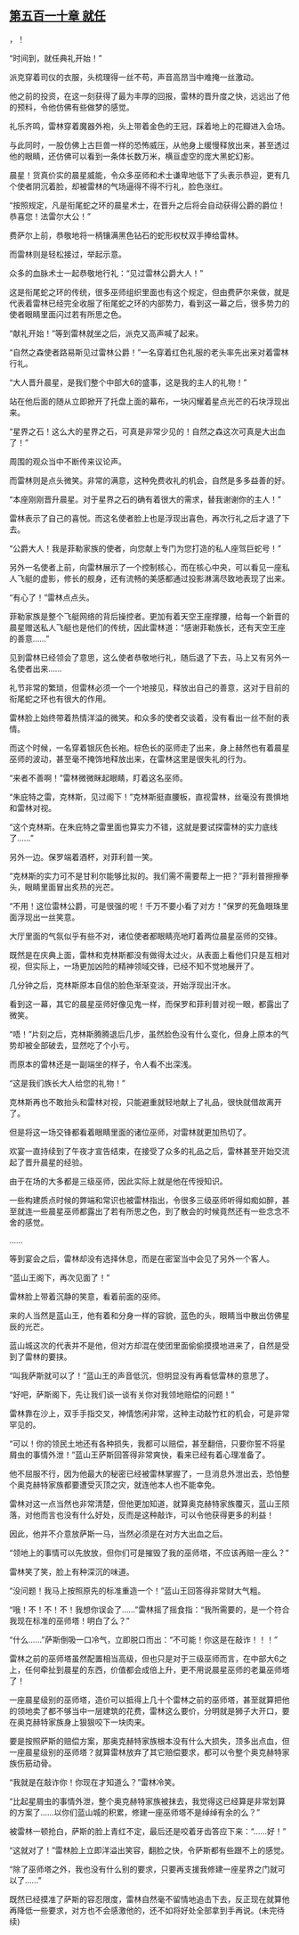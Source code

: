 ## [第五百一十章 就任](https://www.xxbiquge.com/11_11222/8940558.html)


  >

  ，！

  “时间到，就任典礼开始！”

  派克穿着司仪的衣服，头梳理得一丝不苟，声音高昂当中难掩一丝激动。

  他之前的投资，在这一刻获得了最为丰厚的回报，雷林的晋升度之快，远远出了他的预料，令他仿佛有些做梦的感觉。

  礼乐齐鸣，雷林穿着魔器外袍，头上带着金色的王冠，踩着地上的花瓣进入会场。

  与此同时，一股仿佛上古巨兽一样的恐怖威压，从他身上缓慢释放出来，甚至透过他的眼睛，还仿佛可以看到一条体长数万米，横亘虚空的庞大黑蛇幻影。

  晨星！货真价实的晨星威能，令众多巫师和术士谦卑地低下了头表示恭迎，更有几个使者阴沉着脸，却被雷林的气场逼得不得不行礼，脸色涨红。

  “按照规定，凡是衔尾蛇之环的晨星术士，在晋升之后将会自动获得公爵的爵位！恭喜您！法雷尔大公！”

  费萨尔上前，恭敬地将一柄镶满黑色钻石的蛇形权杖双手捧给雷林。

  而雷林则是轻松接过，举起示意。

  众多的血脉术士一起恭敬地行礼：“见过雷林公爵大人！”

  这是衔尾蛇之环的传统，很多巫师组织里面也有这个规定，但由费萨尔来做，就是代表着雷林已经完全收服了衔尾蛇之环的内部势力，看到这一幕之后，很多势力的使者眼睛里面闪过若有所思之色。

  “献礼开始！”等到雷林就坐之后，派克又高声喊了起来。

  “自然之森使者路易斯见过雷林公爵！”一名穿着红色礼服的老头率先出来对着雷林行礼。

  “大人晋升晨星，是我们整个中部大6的盛事，这是我的主人的礼物！”

  站在他后面的随从立即掀开了托盘上面的幕布，一块闪耀着星点光芒的石块浮现出来。

  “星界之石！这么大的星界之石，可真是非常少见的！自然之森这次可真是大出血了！”

  周围的观众当中不断传来议论声。

  而雷林则是点头微笑。非常的满意，这种免费收礼的机会，自然是多多益善的好。

  “本座刚刚晋升晨星。对于星界之石的确有着很大的需求，替我谢谢你的主人！”

  雷林表示了自己的喜悦。而这名使者脸上也是浮现出喜色，再次行礼之后才退了下去。

  “公爵大人！我是菲勒家族的使者，向您献上专门为您打造的私人座驾巨蛇号！”

  另外一名使者上前，向雷林展示了一个控制核心，而在核心中央，可以看见一座私人飞艇的虚影，修长的舰身，还有流畅的美感都通过投影淋漓尽致地表现了出来。

  “有心了！”雷林点点头。

  菲勒家族是整个飞艇网络的背后操控者。更加有着天空王座撑腰，给每一个新晋的晨星赠送私人飞艇也是他们的传统，因此雷林道：“感谢菲勒族长，还有天空王座的善意……”

  见到雷林已经领会了意思，这么使者恭敬地行礼，随后退了下去，马上又有另外一名使者出来……

  礼节非常的繁琐，但雷林必须一个一个地接见，释放出自己的善意，这对于目前的衔尾蛇之环也有很大的作用。

  雷林脸上始终带着热情洋溢的微笑。和众多的使者交谈着，没有看出一丝不耐的表情。

  而这个时候，一名穿着银灰色长袍。棕色长的巫师走了出来，身上赫然也有着晨星巫师的波动，甚至毫不掩饰地释放出来，在雷林这里是很失礼的行为。

  “来者不善啊！”雷林微微眯起眼睛，盯着这名巫师。

  “朱庇特之雷，克林斯，见过阁下！”克林斯挺直腰板，直视雷林，丝毫没有畏惧地和雷林对视。

  “这个克林斯。在朱庇特之雷里面也算实力不错，这就是要试探雷林的实力底线了……”

  另外一边。保罗端着酒杯，对菲利普一笑。

  “克林斯的实力可不是甘利尔能够比拟的。我们需不需要帮上一把？”菲利普擦擦拳头，眼睛里面冒出炙热的光芒。

  “不用！这位雷林公爵，可是很强的呢！千万不要小看了对方！”保罗的死鱼眼珠里面浮现出一丝笑意。

  大厅里面的气氛似乎有些不对，诸位使者都眼睛亮地盯着两位晨星巫师的交锋。

  既然是在庆典上面，雷林和克林斯都没有做得太过火，从表面上看他们只是互相对视，但实际上，一场更加凶险的精神领域交锋，已经不知不觉地展开了。

  几分钟之后，克林斯原本自信的脸色渐渐变淡，开始浮现出汗水。

  看到这一幕，其它的晨星巫师好像见鬼一样，而保罗和菲利普对视一眼，都露出了微笑。

  “唔！”片刻之后，克林斯腾腾退后几步，虽然脸色没有什么变化，但身上原本的气势却被全部破去，显然吃了个小亏。

  而原本的雷林还是一副端坐的样子，令人看不出深浅。

  “这是我们族长大人给您的礼物！”

  克林斯再也不敢抬头和雷林对视，只能避重就轻地献上了礼品，很快就借故离开了。

  但是将这一场交锋都看着眼睛里面的诸位巫师，对雷林就更加热切了。

  欢宴一直持续到了午夜才宣告结束，在接受了众多的礼品之后，雷林甚至开始交流起了晋升晨星的经验。

  由于在场的大多都是三级巫师，因此实际上就是他在传授知识。

  一些构建质点时候的弊端和常识也被雷林指出，令很多三级巫师听得如痴如醉，甚至就连一些晨星巫师都露出了若有所思之色，到了散会的时候竟然还有一些念念不舍的感觉。

  ……

  等到宴会之后，雷林却没有选择休息，而是在密室当中会见了另外一个客人。

  “蓝山王阁下，再次见面了！”

  雷林脸上带着沉静的笑意，看着前面的巫师。

  来的人当然是蓝山王，他有着和分身一样的容貌，蓝色的头，眼睛当中散出仿佛星辰的光芒。

  蓝山城这次的代表并不是他，但对方却混在使团里面偷偷摸摸地进来了，自然是受到了雷林的要挟。

  “叫我萨斯就可以了！”蓝山王的声音低沉，但明显没有再看低雷林的意思了。

  “好吧，萨斯阁下，先让我们谈一谈有关你对我领地赔偿的问题！”

  雷林靠在沙上，双手手指交叉，神情悠闲非常，这种主动敲竹杠的机会，可是非常罕见的。

  “可以！你的领民土地还有各种损失，我都可以赔偿，甚至翻倍，只要你誓不将星屑虫的事情外泄！”蓝山王萨斯回答得非常爽快，看来已经有着心理准备了。

  他不屈服不行，因为他最大的秘密已经被雷林掌握了，一旦消息外泄出去，恐怕整个奥克赫特家族都要遭受灭顶之灾，就连他本人也不能幸免。

  雷林对这一点当然也非常清楚，但他更加知道，就算奥克赫特家族覆灭，蓝山王陨落，对他而言也没有什么好处，反而是这种敲诈，可以令他获得更多的利益！

  因此，他并不介意放萨斯一马，当然必须是在对方大出血之后。

  “领地上的事情可以先放放，但你们可是摧毁了我的巫师塔，不应该再赔一座么？”

  雷林笑了笑，脸上有种深沉的味道。

  “没问题！我马上按照原先的标准重造一个！”蓝山王回答得非常财大气粗。

  “哦！不！不！不！我想你误会了……”雷林摇了摇食指：“我所需要的，是一个符合我现在标准的巫师塔！明白了么？”

  “什么……”萨斯倒吸一口冷气，立即脱口而出：“不可能！你这是在敲诈！！！”

  雷林之前的巫师塔虽然配置相当高级，但也只是对于三级巫师而言，在中部大6之上，任何牵扯到晨星的东西，价值都会成倍上升，更不用说晨星巫师的老巢巫师塔了！

  一座晨星级别的巫师塔，造价可以抵得上几十个雷林之前的巫师塔，甚至就算把他的领地卖了都不够当中一层建筑的花费，雷林这么要价，分明就是狮子大开口，要在奥克赫特家族身上狠狠咬下一块肉来。

  要是按照萨斯的赔偿方案，那奥克赫特家族根本没有什么大损失，顶多出点血，但一座晨星级别的巫师塔？就算雷林放弃了其它赔偿要求，都可以令整个奥克赫特家族伤筋动骨。

  “我就是在敲诈你！你现在才知道么？”雷林冷笑。

  “比起星屑虫的事情外泄，整个奥克赫特家族被抹去，我觉得这已经算是非常划算的方案了……以你们蓝山城的积累，修建一座巫师塔不是绰绰有余的么？”

  被雷林一顿抢白，萨斯的脸上青红不定，最后还是咬着牙齿答应下来：“……好！”

  “这就对了！”雷林脸上立即洋溢出笑容，翻脸之快，令萨斯都有些跟不上的感觉。

  “除了巫师塔之外，我也没有什么别的要求，只要再支援我修建一座星界之门就可以了……”

  既然已经摸准了萨斯的容忍限度，雷林自然毫不留情地追击下去，反正现在就算他再降低一些要求，对方也不会感激他的，还不如将好处全部拿到手再说。(未完待续)

  
